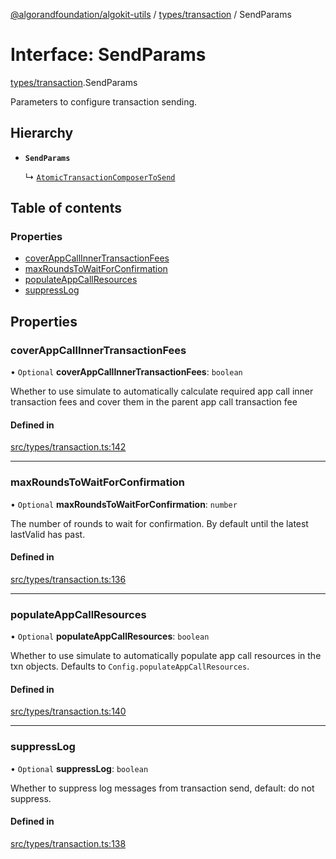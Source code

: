 [@algorandfoundation/algokit-utils](../README.md) / [types/transaction](../modules/types_transaction.md) / SendParams

# Interface: SendParams

[types/transaction](../modules/types_transaction.md).SendParams

Parameters to configure transaction sending.

## Hierarchy

- **`SendParams`**

  ↳ [`AtomicTransactionComposerToSend`](types_transaction.AtomicTransactionComposerToSend.md)

## Table of contents

### Properties

- [coverAppCallInnerTransactionFees](types_transaction.SendParams.md#coverappcallinnertransactionfees)
- [maxRoundsToWaitForConfirmation](types_transaction.SendParams.md#maxroundstowaitforconfirmation)
- [populateAppCallResources](types_transaction.SendParams.md#populateappcallresources)
- [suppressLog](types_transaction.SendParams.md#suppresslog)

## Properties

### coverAppCallInnerTransactionFees

• `Optional` **coverAppCallInnerTransactionFees**: `boolean`

Whether to use simulate to automatically calculate required app call inner transaction fees and cover them in the parent app call transaction fee

#### Defined in

[src/types/transaction.ts:142](https://github.com/algorandfoundation/algokit-utils-ts/blob/main/src/types/transaction.ts#L142)

___

### maxRoundsToWaitForConfirmation

• `Optional` **maxRoundsToWaitForConfirmation**: `number`

The number of rounds to wait for confirmation. By default until the latest lastValid has past.

#### Defined in

[src/types/transaction.ts:136](https://github.com/algorandfoundation/algokit-utils-ts/blob/main/src/types/transaction.ts#L136)

___

### populateAppCallResources

• `Optional` **populateAppCallResources**: `boolean`

Whether to use simulate to automatically populate app call resources in the txn objects. Defaults to `Config.populateAppCallResources`.

#### Defined in

[src/types/transaction.ts:140](https://github.com/algorandfoundation/algokit-utils-ts/blob/main/src/types/transaction.ts#L140)

___

### suppressLog

• `Optional` **suppressLog**: `boolean`

Whether to suppress log messages from transaction send, default: do not suppress.

#### Defined in

[src/types/transaction.ts:138](https://github.com/algorandfoundation/algokit-utils-ts/blob/main/src/types/transaction.ts#L138)
